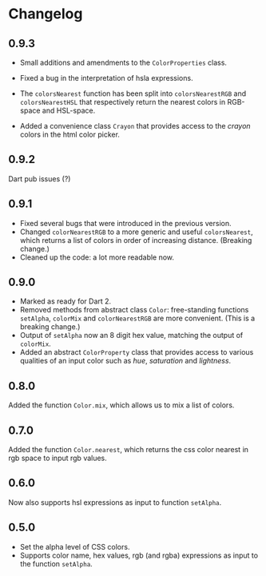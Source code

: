 # Changelog

## 0.9.3

- Small additions and amendments to the `ColorProperties` class.

- Fixed a bug in the interpretation of hsla expressions.

- The `colorsNearest` function has been split into `colorsNearestRGB` and `colorsNearestHSL` that respectively return the nearest colors in RGB-space and HSL-space.

- Added a convenience class `Crayon` that provides access to the *crayon* colors in the html color picker.

## 0.9.2

Dart pub issues (?)

## 0.9.1

- Fixed several bugs that were introduced in the previous version.
- Changed `colorNearestRGB` to a more generic and useful `colorsNearest`, which returns a list of colors in order of increasing distance. (Breaking change.)
- Cleaned up the code: a lot more readable now.

## 0.9.0

- Marked as ready for Dart 2.
- Removed methods from abstract class `Color`: free-standing functions `setAlpha`, `colorMix` and `colorNearestRGB` are more convenient. (This is a breaking change.)
- Output of `setAlpha` now an 8 digit hex value, matching the output of `colorMix`.
- Added an abstract `ColorProperty` class that provides access to various qualities of an input color such as *hue*, *saturation* and *lightness*.

## 0.8.0

Added the function `Color.mix`, which allows us to mix a list of colors.

## 0.7.0

Added the function `Color.nearest`, which returns the css color nearest in rgb space to input rgb values.

## 0.6.0

Now also supports hsl expressions as input to function `setAlpha`.

## 0.5.0

- Set the alpha level of CSS colors.
- Supports color name, hex values, rgb (and rgba) expressions as input to the function `setAlpha`.


